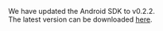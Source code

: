 We have updated the Android SDK to v0.2.2.<br>
The latest version can be downloaded <a target="_blank" href="https://github.com/nttcom/SkyWay-Android-SDK/releases/latest">here</a>.
